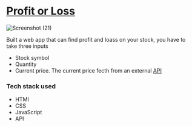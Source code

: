 # [Profit or Loss](https://angry-thompson-a501dc.netlify.app/)
 
![Screenshot (21)](https://user-images.githubusercontent.com/84632214/129588656-129f0216-a55d-4c00-8274-e27c0cd9b85f.png)

Built a web app that can find profit and loass on your stock, you have to take three inputs

 - Stock symbol
 - Quantity
 - Current price. The current price fecth from an external [API](https://www.alphavantage.co/)

### Tech stack used

  - HTMl
  - CSS
  - JavaScript
  - API
 
